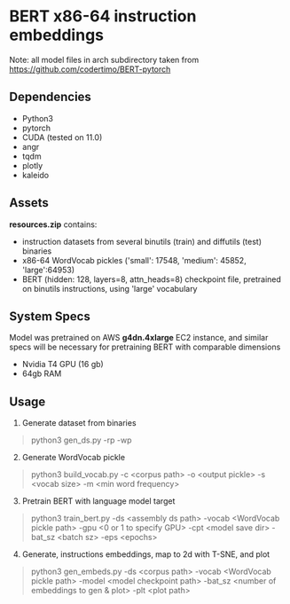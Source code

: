 # BERT x86-64 instruction embeddings
Note: all model files in arch subdirectory taken from https://github.com/codertimo/BERT-pytorch

## Dependencies
* Python3 
* pytorch
* CUDA (tested on 11.0)
* angr
* tqdm
* plotly
* kaleido

## Assets
**resources.zip** contains:
* instruction datasets from several binutils (train) and diffutils (test) binaries
* x86-64 WordVocab pickles ('small': 17548, 'medium': 45852, 'large':64953)
* BERT (hidden: 128, layers=8, attn_heads=8) checkpoint file, pretrained on binutils instructions, using 'large' vocabulary

## System Specs
Model was pretrained on AWS **g4dn.4xlarge** EC2 instance, and similar specs will be necessary for pretraining BERT with comparable dimensions
* Nvidia T4 GPU (16 gb)
* 64gb RAM

## Usage
1. Generate dataset from binaries
> python3 gen_ds.py -rp <path to single-level directory of binaries> -wp <target path for dataset in flat file format>
2. Generate WordVocab pickle
> python3 build_vocab.py -c \<corpus path\> -o \<output pickle\> -s \<vocab size\> -m \<min word frequency\> 
3. Pretrain BERT with language model target
> python3 train_bert.py -ds \<assembly ds path\> -vocab \<WordVocab pickle path\> -gpu \<0 or 1 to specify GPU\> -cpt \<model save dir\> -bat_sz \<batch sz\> -eps \<epochs\> 
4. Generate, instructions embeddings, map to 2d with T-SNE, and plot
> python3 gen_embeds.py -ds \<corpus path\> -vocab \<WordVocab pickle path\> -model \<model checkpoint path\> -bat_sz \<number of embeddings to gen & plot\> -plt \<plot path\>
